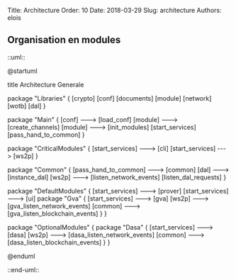 Title: Architecture
Order: 10
Date: 2018-03-29
Slug: architecture
Authors: elois

## Organisation en modules

::uml::

@startuml

title Architecture Generale

package "Libraries" {
    [crypto]
    [conf]
    [documents]
    [module]
    [network]
    [wotb]
    [dal]
}

package "Main" {
    [conf] ---> [load_conf]
    [module] ---> [create_channels]
    [module] ---> [init_modules]
    [start_services]
    [pass_hand_to_common]
}

package "CriticalModules" {
  [start_services] ---> [cli]
  [start_services] ---> [ws2p]
}

package "Common" {
    [pass_hand_to_common] ---> [common]
    [dal] ---> [instance_dal]
    [ws2p] ---> [listen_network_events]
    [listen_dal_requests]
}

package "DefaultModules" {
  [start_services] ---> [prover]
  [start_services] ---> [ui]
  package "Gva" {
        [start_services] ---> [gva]
        [ws2p] ---> [gva_listen_network_events]
        [common] ---> [gva_listen_blockchain_events]
    }
}

package "OptionalModules" {
    package "Dasa" {
        [start_services] ---> [dasa]
        [ws2p] ---> [dasa_listen_network_events]
        [common] ---> [dasa_listen_blockchain_events]
    }
}

@enduml

::end-uml::
